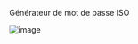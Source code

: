 Générateur de mot de passe ISO

![image](https://github.com/user-attachments/assets/c8a71356-1351-4a2c-96a0-ea41241a4593)
